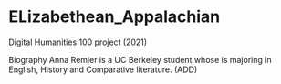 # ELizabethean_Appalachian
Digital Humanities 100 project (2021)

Biography
Anna Remler is a UC Berkeley student whose is majoring in English, History and Comparative literature. (ADD)
